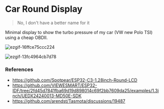 # Car Round Display
> No, I don't have a better name for it

Minimal display to show the turbo pressure of my car (VW new Polo TSI) using a cheap OBDII.

![ezgif-16ffce75ccc224](https://github.com/user-attachments/assets/db0a2f27-82ef-4d72-bf3f-ffac0eac9981)

![ezgif-13fc4964cb7d78](https://github.com/user-attachments/assets/cad0bdf6-28c9-474d-b409-20bf04a6f90b)


### References
- https://github.com/Spotpear/ESP32-C3-1.28inch-Round-LCD
- https://github.com/VIEWESMART/ESP32-IDF/tree/2fd45d7841fba69d19d898014c69f2bb7609da25/examples/1.3inch/UEDX24240013-MD50E-SDK
- https://github.com/arendst/Tasmota/discussions/19487

